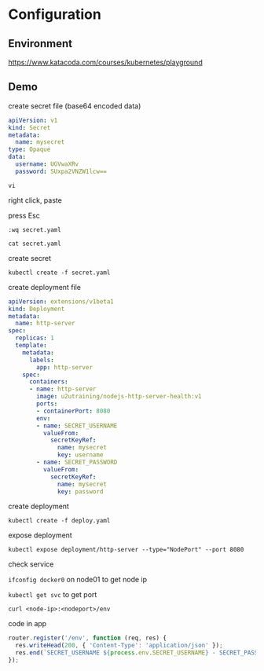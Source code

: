 # Configuration

## Environment

https://www.katacoda.com/courses/kubernetes/playground

## Demo

create secret file (base64 encoded data)

```yaml
apiVersion: v1
kind: Secret
metadata:
  name: mysecret
type: Opaque
data:
  username: UGVwaXRv
  password: SUxpa2VNZW1lcw==
```

`vi`

right click, paste

press Esc

`:wq secret.yaml`

`cat secret.yaml`

create secret

`kubectl create -f secret.yaml`

create deployment file 

```yaml
apiVersion: extensions/v1beta1
kind: Deployment
metadata:
  name: http-server
spec:
  replicas: 1
  template:
    metadata:
      labels:
        app: http-server
    spec:
      containers:
      - name: http-server
        image: u2utraining/nodejs-http-server-health:v1
        ports:
        - containerPort: 8080
        env:
        - name: SECRET_USERNAME
          valueFrom:
            secretKeyRef:
              name: mysecret
              key: username
        - name: SECRET_PASSWORD
          valueFrom:
            secretKeyRef:
              name: mysecret
              key: password
```

create deployment

`kubectl create -f deploy.yaml`

expose deployment

`kubectl expose deployment/http-server --type="NodePort" --port 8080`

check service

`ifconfig docker0` on node01 to get node ip

`kubectl get svc` to get port

`curl <node-ip>:<nodeport>/env`

code in app

```javascript
router.register('/env', function (req, res) {
  res.writeHead(200, { 'Content-Type': 'application/json' });
  res.end(`SECRET_USERNAME ${process.env.SECRET_USERNAME} - SECRET_PASSWORD ${process.env.SECRET_PASSWORD}`);
});
```
